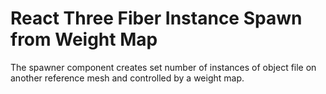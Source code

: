 # React Three Fiber Instance Spawn from Weight Map

The spawner component creates set number of instances of object file on another reference mesh and controlled by a weight map.